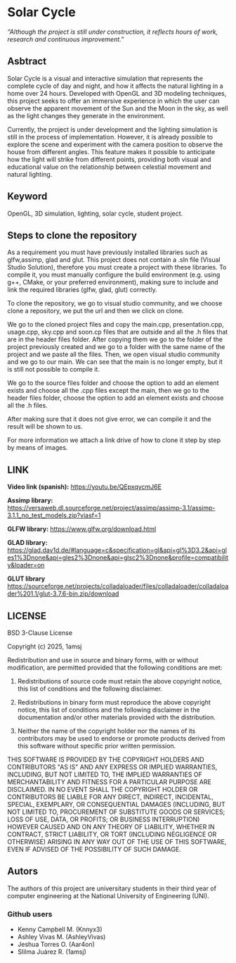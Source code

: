 # Solar Cycle

_“Although the project is still under construction, it reflects hours of work, research and continuous improvement.”_
 
## Asbtract

Solar Cycle is a visual and interactive simulation that represents the complete cycle of day and night, and how it affects the natural lighting in a home over 24 hours. Developed with OpenGL and 3D modeling techniques, this project seeks to offer an immersive experience in which the user can observe the apparent movement of the Sun and the Moon in the sky, as well as the light changes they generate in the environment.

Currently, the project is under development and the lighting simulation is still in the process of implementation. However, it is already possible to explore the scene and experiment with the camera position to observe the house from different angles. This feature makes it possible to anticipate how the light will strike from different points, providing both visual and educational value on the relationship between celestial movement and natural lighting.


## Keyword

OpenGL, 3D simulation, lighting, solar cycle, student project.

## Steps to clone the repository

As a requirement you must have previously installed libraries such as glfw,assimp, glad and glut. This project does not contain a .sln file (Visual Studio Solution), therefore you must create a project with these libraries.
To compile it, you must manually configure the build environment (e.g. using g++, CMake, or your preferred environment), making sure to include and link the required libraries (glfw, glad, glut) correctly.

To clone the repository, we go to visual studio community, and we choose clone a repository, we put the url and then we click on clone.

We go to the cloned project files and copy the main.cpp, presentation.cpp, usage.cpp, sky.cpp and soon.cp files that are outside and all the .h files that are in the header files folder. After copying them we go to the folder of the project previously created and we go to a folder with the same name of the project and we paste all the files. Then, we open visual studio community and we go to our main. We can see that the main is no longer empty, but it is still not possible to compile it.

We go to the source files folder and choose the option to add an element exists and choose all the .cpp files except the main, then we go to the header files folder, choose the option to add an element exists and choose all the .h files.

After making sure that it does not give error, we can compile it and the result will be shown to us.

For more information we attach a link drive of how to clone it step by step by means of images.


## LINK

**Video link (spanish):** https://youtu.be/QEpxqycmJ6E

**Assimp library:** https://versaweb.dl.sourceforge.net/project/assimp/assimp-3.1/assimp-3.1.1_no_test_models.zip?viasf=1

**GLFW library:** https://www.glfw.org/download.html

**GLAD library:** https://glad.dav1d.de/#language=c&specification=gl&api=gl%3D3.2&api=gles1%3Dnone&api=gles2%3Dnone&api=glsc2%3Dnone&profile=compatibility&loader=on

**GLUT library** https://sourceforge.net/projects/colladaloader/files/colladaloader/colladaloader%201.1/glut-3.7.6-bin.zip/download


## LICENSE

BSD 3-Clause License

Copyright (c) 2025, 1amsj

Redistribution and use in source and binary forms, with or without
modification, are permitted provided that the following conditions are met:

1. Redistributions of source code must retain the above copyright notice, this
   list of conditions and the following disclaimer.

2. Redistributions in binary form must reproduce the above copyright notice,
   this list of conditions and the following disclaimer in the documentation
   and/or other materials provided with the distribution.

3. Neither the name of the copyright holder nor the names of its
   contributors may be used to endorse or promote products derived from
   this software without specific prior written permission.

THIS SOFTWARE IS PROVIDED BY THE COPYRIGHT HOLDERS AND CONTRIBUTORS "AS IS"
AND ANY EXPRESS OR IMPLIED WARRANTIES, INCLUDING, BUT NOT LIMITED TO, THE
IMPLIED WARRANTIES OF MERCHANTABILITY AND FITNESS FOR A PARTICULAR PURPOSE ARE
DISCLAIMED. IN NO EVENT SHALL THE COPYRIGHT HOLDER OR CONTRIBUTORS BE LIABLE
FOR ANY DIRECT, INDIRECT, INCIDENTAL, SPECIAL, EXEMPLARY, OR CONSEQUENTIAL
DAMAGES (INCLUDING, BUT NOT LIMITED TO, PROCUREMENT OF SUBSTITUTE GOODS OR
SERVICES; LOSS OF USE, DATA, OR PROFITS; OR BUSINESS INTERRUPTION) HOWEVER
CAUSED AND ON ANY THEORY OF LIABILITY, WHETHER IN CONTRACT, STRICT LIABILITY,
OR TORT (INCLUDING NEGLIGENCE OR OTHERWISE) ARISING IN ANY WAY OUT OF THE USE
OF THIS SOFTWARE, EVEN IF ADVISED OF THE POSSIBILITY OF SUCH DAMAGE.

## Autors

The authors of this project are universitary students in their third year of computer engineering at the National University of Engineering (UNI).

### Github users
- Kenny Campbell M. (Knnyx3)
- Ashley Vivas M. (AshleyVivas)
- Jeshua Torres O. (Aar4on)
- Slilma Juárez R. (1amsj)
